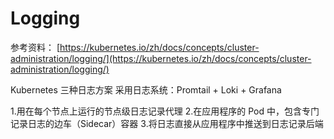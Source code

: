 # Logging
参考资料：
[https://kubernetes.io/zh/docs/concepts/cluster-administration/logging/](https://kubernetes.io/zh/docs/concepts/cluster-administration/logging/)

Kubernetes 三种日志方案
采用日志系统：Promtail + Loki + Grafana

1.用在每个节点上运行的节点级日志记录代理
2.在应用程序的 Pod 中，包含专门记录日志的边车（Sidecar）容器
3.将日志直接从应用程序中推送到日志记录后端
